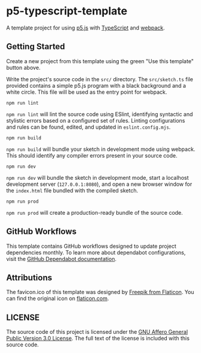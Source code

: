 # p5-typescript-template

A template project for using
[p5.js](https://p5js.org/)
with
[TypeScript](https://www.typescriptlang.org/)
and
[webpack](https://webpack.js.org/).

## Getting Started

Create a new project from this template using the green "Use this template" button above.

Write the project's source code in the `src/` directory.
The `src/sketch.ts` file provided contains a simple p5.js program with a black background and a white circle.
This file will be used as the entry point for webpack.

```shell
npm run lint
```

`npm run lint` will lint the source code using ESlint, identifying syntactic and stylistic errors based on a configured set of rules.
Linting configurations and rules can be found, edited, and updated in `eslint.config.mjs`.

```shell
npm run build
```

`npm run build` will bundle your sketch in development mode using webpack.
This should identify any compiler errors present in your source code.

```shell
npm run dev
```

`npm run dev` will bundle the sketch in development mode,
start a localhost development server (`127.0.0.1:8080`),
and open a new browser window for the `index.html` file bundled with the compiled sketch.

```shell
npm run prod
```

`npm run prod` will create a production-ready bundle of the source code.

## GitHub Workflows

This template contains GitHub workflows designed to update project dependencies monthly.
To learn more about dependabot configurations, visit the
[GitHub Dependabot documentation](https://docs.github.com/en/code-security/dependabot).

## Attributions

The favicon.ico of this template was designed by
[Freepik from Flaticon](https://www.flaticon.com/free-icons/art).
You can find the original icon on
[flaticon.com](https://www.flaticon.com/free-icon/art_1756752?term=art&page=1&position=38&origin=search&related_id=1756752).

## LICENSE

The source code of this project is licensed under the
[GNU Affero General Public Version 3.0 License](https://www.gnu.org/licenses/agpl-3.0.en.html).
The full text of the license is included with this source code.
